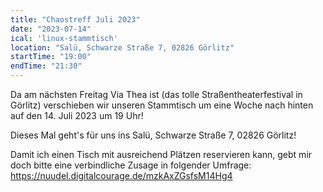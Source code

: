```yaml
---
title: "Chaostreff Juli 2023"
date: "2023-07-14"
ical: 'linux-stammtisch'
location: "Salü, Schwarze Straße 7, 02826 Görlitz"
startTime: "19:00"
endTime: "21:30"
---
```


Da am nächsten Freitag Via Thea ist (das tolle Straßentheaterfestival in Görlitz) verschieben wir unseren Stammtisch um eine Woche nach hinten auf den 14. Juli 2023 um 19 Uhr!

Dieses Mal geht's für uns ins Salü, Schwarze Straße 7, 02826 Görlitz! 

Damit ich einen Tisch mit ausreichend Plätzen reservieren kann, gebt mir doch bitte eine verbindliche Zusage in folgender Umfrage: https://nuudel.digitalcourage.de/mzkAxZGsfsM14Hg4
